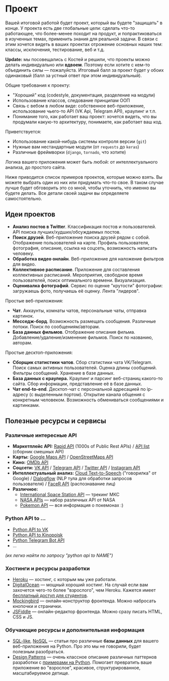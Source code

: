 # Проект

Вашей итоговой работой будет проект, который вы будете "защищать" в конце. У проекта есть две глобальные цели: сделать что-то работающее, что более-менее походит на продукт, и попрактиковаться в изученных темах, применить знания для реальной задачи. В связи с этим хочется видеть в ваших проектах отрожение основных наших тем: классы, исключения, тестирование, веб и т.д.

**Update:** мы посовещались с Костей и решили, что проекты можно делать индивидуально или **вдвоем**. Поэтому если хотите с кем-то объединить силы — пожалуйста. Итоговый балл за проект будет у обоих одинаковый (балл за устный ответ при этом индивидуальный).

Общие требования к проекту:

* "Хороший" код (codestyle, документация, разделение на модули)
* Использование классов, следование принципам ООП
* Связь с вебом в любом виде: собственное веб-приложение, использование чьего-то API (VK Api, Telegram API), краулинг и т.п.
* Понимание того, как работает ваш проект: хочется видеть, что вы продумали какую-то архитектуру, понимаете, как работает ваш код.

Приветствуется:
* Использование какой-нибудь системы контроля версии (`git`)
* Нужные вам нестандартные модули (от `requests` до `keras`)
* Различные фреймворки (`django`, `tornado`, что хотите)

Логика вашего приложения может быть любой: от интеллектуального анализа, до простого сайта.

Ниже приводится список примеров проектов, которые можно взять. Вы можете выбрать один из них или придумать что-то свое. В таком случае лучше будет обговорить это со мной, чтобы уточнить, что именно вы будете делать. Все детали своей задачи вы определяете самостоятельно.

## Идеи проектов

* **Анализ постов в Twitter**. Классификация постов и пользователей. API поиска лучших/худших/обсуждаемых постов.
* **Поиск друзей**. Веб-приложение поиска друзей рядом с собой. Отображение пользователей на карте. Профиль пользователя, фотография, описание, ссылка на соцсеть, возможность написать человеку.
* **Обработка видео онлайн**. Веб-приложение для наложение фильтров для видео.
* **Коллективное расписание**. Приложение для составления коллективных расписаний. Мероприятия, свободное время пользователей, поиск оптимального времени. Визуализация.
* **Оценивалка фотографий**. Сервис по оценке "крутости" фотографии: загружаешь фото, получаешь её оценку. Лента "лидеров".

Простые веб-приложения:

* **Чат**. Аккаунты, комнаты чатов, персональные чаты, отправка картинок.
* **Месседж-борд**. Возможность размещать сообщения. Различные потоки. Поиск по сообщениям/авторам.
* **База данных фильмов**. Отображение описания фильма. Добавление/удаление/изменение фильмов. Поиск по названию, авторам.

Простые десктоп-приложения:

* **Сборщик статистики чатов**. Сбор статистики чата VK/Telegram. Поиск самых активных пользователей. Оценка длины сообщений. Фильтры сообщений. Хранение в базе данных.
* **База данных с краулера.** Краулинг и парсинг веб-страниц какого-то сайта. Сбор информации, представление её в базе данных.
* **Чат end-to-end**. Десктоп-чат с персональной адресацией по ip-адресу (с выделенным портом). Открытие канала общения с конкретным человеком. Возможность обмениваться сообщениями и картинками.

## Полезные ресурсы и сервисы

### Различные интересные API

* **Маркетплейс API:** [Rapid API](https://rapidapi.com/) (1000s of Public Rest APIs) / [API list](https://apilist.fun/) (сборник смешных API)
* **Карты:** [Google Maps API](https://developers.google.com/maps/documentation) / [OpenStreetMaps API](https://wiki.openstreetmap.org/wiki/API_v0.6)
* **Кино:** [OMDb API](http://www.omdbapi.com/)
* **Соцсети:** [VK API](https://vk.com/dev/first_guide) / [Telegram API](https://core.telegram.org) / [Twitter API](https://developer.twitter.com/en/docs) / [Instagram API](https://www.instagram.com/developer/)
* **Интеллектуальный анализ:** [Cloud Text-to-Speech](https://cloud.google.com/text-to-speech) ("говорилка" от Google) / [Dialogflow](https://dialogflow.com/) (NLP тула для обработки запросов пользователя) / [FaceR API](http://api.animetrics.com/documentation) (распознавание лиц)
* **Различное:**
    * [International Space Station API](http://open-notify.org/Open-Notify-API/ISS-Location-Now/) — трекинг МКС
    * [NASA APIs](https://api.nasa.gov/index.html) — набор различных API от NASA
    * [Pokemon API](https://pokeapi.co/) — вся информация о покемонах :)

### Python API to ...

* [Python API to VK](https://github.com/python273/vk_api)
* [Python API to Kinopoisk](https://github.com/ramusus/kinopoiskpy)
* [Python Telegram Bot API](https://python-telegram-bot.org/)
* ...

*(их легко найти по запросу "python api to NAME")*

### Хостинги и ресурсы разработки

* [Heroku](https://www.heroku.com/) — хостинг, с которым мы уже работали.
* [DigitalOcean](https://www.digitalocean.com/) — мощный хороший хостинг. На случай если вам захочется чего-то более "взрослого", чем Heroku. Кажется имеет [бесплатный доступ для студентов](https://www.digitalocean.com/community/questions/student-discounts).
* [Mockingbird](https://gomockingbird.com/home) — онлайн-конструктор фронтенда. Можно набросать кнопочки и странички.
* [JSFiddle](https://jsfiddle.net/) — онлайн-редактор фронтенда. Можно сразу писать HTML, CSS и JS.

### Обучающие ресурсы и дополнительная информация

* [SQL-like](https://www.fullstackpython.com/databases.html), [NoSQL](https://www.fullstackpython.com/no-sql-datastore.html) — статьи про различные **базы данных** для вашего веб-приложения на Python. Про это мы не говорили, будет полезным разобраться.
* [Design Patterns](https://refactoring.guru/design-patterns) — очень классное описание различных паттернов разработки с [примерами на Python](https://refactoring.guru/design-patterns/python). Помогает превратить ваше приложение во "взрослое", красивое, структурированное, масштабируемое детище.
